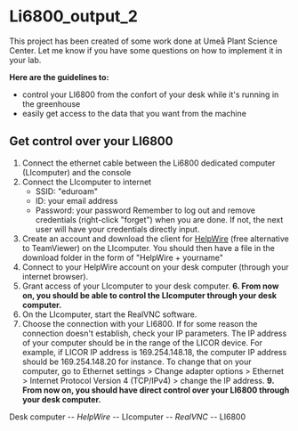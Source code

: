 # Li6800_output_2
This project has been created of some work done at Umeå Plant Science Center. Let me know if you have some questions on how to implement it in your lab.

**Here are the guidelines to:**
- control your LI6800 from the confort of your desk while it's running in the greenhouse
- easily get access to the data that you want from the machine

## Get control over your LI6800
1. Connect the ethernet cable between the Li6800 dedicated computer (LIcomputer) and the console
2. Connect the LIcomputer to internet
   - SSID: "eduroam"
   - ID: your email address
   - Password: your password
Remember to log out and remove credentials (right-click "forget") when you are done. If not, the next user will have your credentials directly input.
3. Create an account and download the client for [HelpWire](https://www.helpwire.app/) (free alternative to TeamViewer) on the LIcomputer. You should then have a file in the download folder in the form of "HelpWire + yourname"
4. Connect to your HelpWire account on your desk computer (through your internet browser).
5. Grant access of your LIcomputer to your desk computer.
**6. From now on, you should be able to control the LIcomputer through your desk computer.**
7. On the LIcomputer, start the RealVNC software.
8. Choose the connection with your LI6800. If for some reason the connection doesn't establish, check your IP parameters. The IP address of your computer should be in the range of the LICOR device. For example, if LICOR IP address is 169.254.148.18, the computer IP address should be 169.254.148.20 for instance. To change that on your computer, go to Ethernet settings > Change adapter options > Ethernet > Internet Protocol Version 4 (TCP/IPv4) > change the IP address.
**9. From now on, you should have direct control over your LI6800 through your desk computer.**

Desk computer -- _HelpWire_ -- LIcomputer -- _RealVNC_ -- LI6800
   
